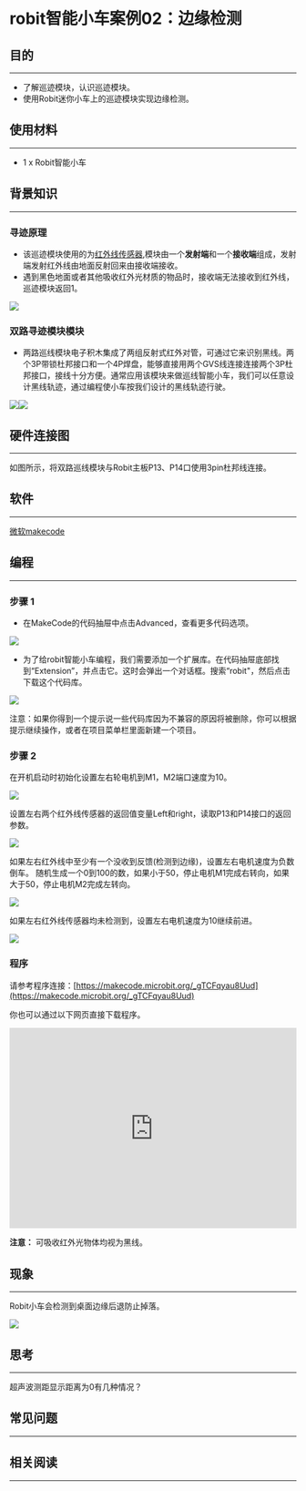 # robit智能小车案例02：边缘检测

## 目的
---

- 了解巡迹模块，认识巡迹模块。
- 使用Robit迷你小车上的巡迹模块实现边缘检测。


## 使用材料
---

- 1 x Robit智能小车


## 背景知识
---
### 寻迹原理 ###
- 该巡迹模块使用的为[红外线传感器](https://baike.baidu.com/item/%E7%BA%A2%E5%A4%96%E7%BA%BF%E4%BC%A0%E6%84%9F%E5%99%A8/9007351?fr=aladdin),模块由一个**发射端**和一个**接收端**组成，发射端发射红外线由地面反射回来由接收端接收。
- 遇到黑色地面或者其他吸收红外光材质的物品时，接收端无法接收到红外线，巡迹模块返回1。

![](./images/8UN8B88.jpg)

### 双路寻迹模块模块 ###

- 两路巡线模块电子积木集成了两组反射式红外对管，可通过它来识别黑线。两个3P带锁杜邦接口和一个4P焊盘，能够直接用两个GVS线连接连接两个3P杜邦接口，接线十分方便。通常应用该模块来做巡线智能小车，我们可以任意设计黑线轨迹，通过编程使小车按我们设计的黑线轨迹行驶。

 ![](./images/8P17Sfd.jpg)![](./images/1mVnr9n.jpg)


## 硬件连接图
---

如图所示，将双路巡线模块与Robit主板P13、P14口使用3pin杜邦线连接。





## 软件
---

[微软makecode](https://makecode.microbit.org/#)

## 编程
---

### 步骤 1
- 在MakeCode的代码抽屉中点击Advanced，查看更多代码选项。

![](./images/2qCyzQ7.png)

- 为了给robit智能小车编程，我们需要添加一个扩展库。在代码抽屉底部找到“Extension”，并点击它。这时会弹出一个对话框。搜索“robit"，然后点击下载这个代码库。

![](./images/CyQSlJk.png)

注意：如果你得到一个提示说一些代码库因为不兼容的原因将被删除，你可以根据提示继续操作，或者在项目菜单栏里面新建一个项目。

### 步骤 2

在开机启动时初始化设置左右轮电机到M1，M2端口速度为10。

![](./images/D7Veqpp.png)

设置左右两个红外线传感器的返回值变量Left和right，读取P13和P14接口的返回参数。

![](./images/JiSSdyj.png)

如果左右红外线中至少有一个没收到反馈(检测到边缘)，设置左右电机速度为负数倒车。
随机生成一个0到100的数，如果小于50，停止电机M1完成右转向，如果大于50，停止电机M2完成左转向。

![](./images/oRzizCX.png)

如果左右红外线传感器均未检测到，设置左右电机速度为10继续前进。

![](./images/E7uElcc.png)

### 程序

请参考程序连接：[https://makecode.microbit.org/_gTCFqyau8Uud](https://makecode.microbit.org/_gTCFqyau8Uud)

你也可以通过以下网页直接下载程序。

<div style="position:relative;height:0;padding-bottom:70%;overflow:hidden;"><iframe style="position:absolute;top:0;left:0;width:100%;height:100%;" src="https://makecode.microbit.org/#pub:_gTCFqyau8Uud" frameborder="0" sandbox="allow-popups allow-forms allow-scripts allow-same-origin"></iframe></div>  

**注意：** 可吸收红外光物体均视为黑线。

## 现象
---
Robit小车会检测到桌面边缘后退防止掉落。

![](./images/u7fGgG1.gif)

## 思考
---
超声波测距显示距离为0有几种情况？


## 常见问题
---


## 相关阅读  
---

 
